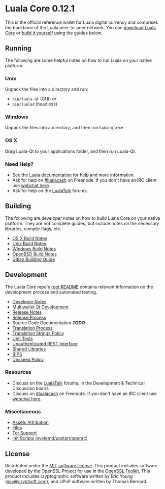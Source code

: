 Luala Core 0.12.1
=====================

This is the official reference wallet for Luala digital currency and comprises the backbone of the Luala peer-to-peer network. You can [download Luala Core](https://www.luala.org/downloads/) or [build it yourself](#building) using the guides below.

Running
---------------------
The following are some helpful notes on how to run Luala on your native platform.

### Unix

Unpack the files into a directory and run:

- `bin/luala-qt` (GUI) or
- `bin/lualad` (headless)

### Windows

Unpack the files into a directory, and then run luala-qt.exe.

### OS X

Drag Luala-Qt to your applications folder, and then run Luala-Qt.

### Need Help?

* See the [Luala documentation](https://lualacash.atlassian.net/wiki/display/DOC)
for help and more information.
* Ask for help on [#lualacash](http://webchat.freenode.net?channels=lualacash) on Freenode. If you don't have an IRC client use [webchat here](http://webchat.freenode.net?channels=lualacash).
* Ask for help on the [LualaTalk](https://lualatalk.org/) forums.

Building
---------------------
The following are developer notes on how to build Luala Core on your native platform. They are not complete guides, but include notes on the necessary libraries, compile flags, etc.

- [OS X Build Notes](build-osx.md)
- [Unix Build Notes](build-unix.md)
- [Windows Build Notes](build-windows.md)
- [OpenBSD Build Notes](build-openbsd.md)
- [Gitian Building Guide](gitian-building.md)

Development
---------------------
The Luala Core repo's [root README](/README.md) contains relevant information on the development process and automated testing.

- [Developer Notes](developer-notes.md)
- [Multiwallet Qt Development](multiwallet-qt.md)
- [Release Notes](release-notes.md)
- [Release Process](release-process.md)
- Source Code Documentation ***TODO***
- [Translation Process](translation_process.md)
- [Translation Strings Policy](translation_strings_policy.md)
- [Unit Tests](unit-tests.md)
- [Unauthenticated REST Interface](REST-interface.md)
- [Shared Libraries](shared-libraries.md)
- [BIPS](bips.md)
- [Dnsseed Policy](dnsseed-policy.md)

### Resources
* Discuss on the [LualaTalk](https://lualatalk.org/) forums, in the Development & Technical Discussion board.
* Discuss on [#lualacash](http://webchat.freenode.net/?channels=lualacash) on Freenode. If you don't have an IRC client use [webchat here](http://webchat.freenode.net/?channels=lualacash).

### Miscellaneous
- [Assets Attribution](assets-attribution.md)
- [Files](files.md)
- [Tor Support](tor.md)
- [Init Scripts (systemd/upstart/openrc)](init.md)

License
---------------------
Distributed under the [MIT software license](http://www.opensource.org/licenses/mit-license.php).
This product includes software developed by the OpenSSL Project for use in the [OpenSSL Toolkit](https://www.openssl.org/). This product includes
cryptographic software written by Eric Young ([eay@cryptsoft.com](mailto:eay@cryptsoft.com)), and UPnP software written by Thomas Bernard.
